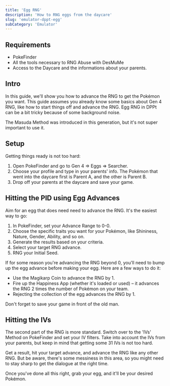 ```yaml
---
title: 'Egg RNG'
description: 'How to RNG eggs from the daycare'
slug: 'emulator-dppt-egg'
subCategory: 'Emulator'
---
```


## Requirements

- PokeFinder
- All the tools necessary to RNG Abuse with DesMuMe
- Access to the Daycare and the informations about your parents.

## Intro

In this guide, we'll show you how to advance the RNG to get the Pokémon you want. This guide assumes you already know some basics about Gen 4 RNG, like how to start things off and advance the RNG. Egg RNG in DPPt can be a bit tricky because of some background noise.

The Masuda Method was introduced in this generation, but it's not super important to use it.

## Setup

Getting things ready is not too hard:

1. Open PokeFinder and go to Gen 4 => Eggs => Searcher.
1. Choose your profile and type in your parents' info. The Pokémon that went into the daycare first is Parent A, and the other is Parent B.
1. Drop off your parents at the daycare and save your game.

## Hitting the PID using Egg Advances

Aim for an egg that does need need to advance the RNG. It's the easiest way to go:

1. In PokeFinder, set your Advance Range to 0-0.
1. Choose the specific traits you want for your Pokémon, like Shininess, Nature, Gender, Ability, and so on.
1. Generate the results based on your criteria.
1. Select your target RNG advance.
1. RNG your Initial Seed.

If for some reason you're advancing the RNG beyond 0, you'll need to bump up the egg advance before making your egg. Here are a few ways to do it:

- Use the Magikarp Coin to advance the RNG by 1.
- Fire up the Happiness App (whether it's loaded or used) – it advances the RNG 2 times the number of Pokémon on your team.
- Rejecting the collection of the egg advances the RNG by 1.

Don't forget to save your game in front of the old man.

## Hitting the IVs

The second part of the RNG is more standard. Switch over to the 'IVs' Method on PokeFinder and set your IV filters. Take into account the IVs from your parents, but keep in mind that getting some 31 IVs is not too hard.

Get a result, hit your target advance, and advance the RNG like any other RNG. But be aware, there's some messiness in this area, so you might need to stay sharp to get the dialogue at the right time.

Once you've done all this right, grab your egg, and it'll be your desired Pokémon.
